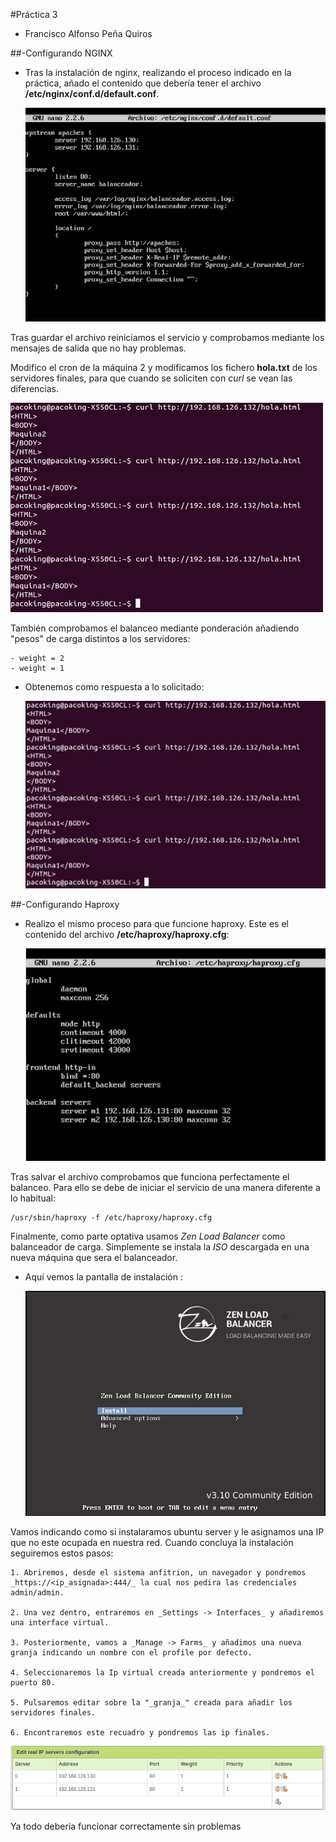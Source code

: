 #Práctica 3
- Francisco Alfonso Peña Quiros

##-Configurando NGINX

* Tras la instalación de nginx, realizando el proceso indicado en la práctica, añado el contenido que debería tener el archivo **/etc/nginx/conf.d/default.conf**.

	![Configurando nginx](nginx_conf.png "Configurando nginx")

Tras guardar el archivo reiniciamos el servicio y comprobamos mediante los mensajes de salida que no hay problemas.

Modifico el cron de la máquina 2 y modificamos los fichero **hola.txt** de los servidores finales, para que cuando se soliciten con _curl_ se vean las diferencias.

![Solicitando hola.txt](curl_nginx.png "Solicitando hola.txt")

También comprobamos el balanceo mediante ponderación añadiendo "pesos" de carga distintos a los servidores:

	- weight = 2
	- weight = 1

* Obtenemos como respuesta a lo solicitado:

	![Configurando nginx con ponderación](nginx_pon.png "Configurando nginx con ponderación")

##-Configurando Haproxy

* Realizo el mismo proceso para que funcione haproxy. Este es el contenido del archivo **/etc/haproxy/haproxy.cfg**:

	![Configurando haproxy](haproxy_conf.png "Configurando haproxy")

Tras salvar el archivo comprobamos que funciona perfectamente el balanceo. Para ello se debe de iniciar el servicio de una manera diferente a lo habitual:

	/usr/sbin/haproxy -f /etc/haproxy/haproxy.cfg


Finalmente, como parte optativa usamos _Zen Load Balancer_ como balanceador de carga. Simplemente se instala la _ISO_ descargada en una nueva máquina que sera el balanceador.

* Aquí vemos la pantalla de instalación : 

	![Instalando Zen](zen_install.png "Instalando Zen")

Vamos indicando como si instalaramos ubuntu server y le asignamos una IP que no este ocupada en nuestra red. Cuando concluya la instalación seguiremos estos pasos:

	1. Abriremos, desde el sistema anfitrion, un navegador y pondremos _https://<ip_asignada>:444/_ la cual nos pedira las credenciales admin/admin.

	2. Una vez dentro, entraremos en _Settings -> Interfaces_ y añadiremos una interface virtual.

	3. Posteriormente, vamos a _Manage -> Farms_ y añadimos una nueva granja indicando un nombre con el profile por defecto. 

	4. Seleccionaremos la Ip virtual creada anteriormente y pondremos el puerto 80.

	5. Pulsaremos editar sobre la "_granja_" creada para añadir los servidores finales.

	6. Encontraremos este recuadro y pondremos las ip finales.

![Añadiendo servers](add_servers.png "Añadiendo servers")

Ya todo deberia funcionar correctamente sin problemas 
